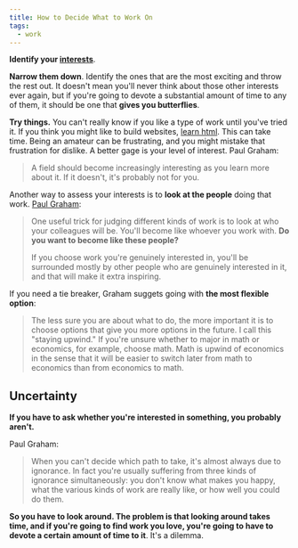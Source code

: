 ```yaml
---
title: How to Decide What to Work On
tags: 
  - work
---
```


**Identify your [interests](my-interests.md)**.

**Narrow them down**. Identify the ones that are the most exciting and throw the rest out. It doesn't mean you'll never think about those other interests ever again, but if you're going to devote a substantial amount of time to any of them, it should be one that **gives you butterflies**.

**Try things.** You can't really know if you like a type of work until you've tried it. If you think you might like to build websites, [learn html](https://htmlforpeople.com). This can take time. Being an amateur can be frustrating, and you might mistake that frustration for dislike. A better gage is your level of interest. Paul Graham:

> A field should become increasingly interesting as you learn more about it. If it doesn't, it's probably not for you.

Another way to assess your interests is to **look at the people** doing that work. [Paul Graham](https://paulgraham.com/when.html#f2n):

> One useful trick for judging different kinds of work is to look at who your colleagues will be. You'll become like whoever you work with. **Do you want to become like these people?**
>
> If you choose work you're genuinely interested in, you'll be surrounded mostly by other people who are genuinely interested in it, and that will make it extra inspiring.

If you need a tie breaker, Graham suggets going with **the most flexible option**:

> The less sure you are about what to do, the more important it is to choose options that give you more options in the future. I call this "staying upwind." If you're unsure whether to major in math or economics, for example, choose math. Math is upwind of economics in the sense that it will be easier to switch later from math to economics than from economics to math.

## Uncertainty

**If you have to ask whether you're interested in something, you probably aren't.**

Paul Graham:

> When you can't decide which path to take, it's almost always due to ignorance. In fact you're usually suffering from three kinds of ignorance simultaneously: you don't know what makes you happy, what the various kinds of work are really like, or how well you could do them.

**So you have to look around. The problem is that looking around takes time, and if you're going to find work you love, you're going to have to devote a certain amount of time to it**. It's a dilemma.